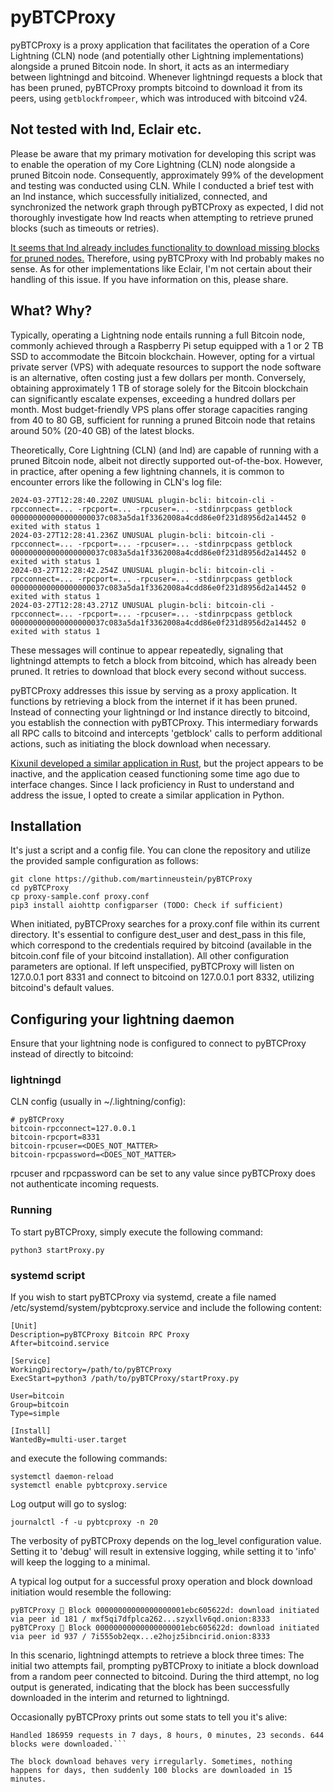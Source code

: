 # pyBTCProxy
pyBTCProxy is a proxy application that facilitates the operation of a Core Lightning (CLN) node (and potentially other Lightning implementations) alongside a pruned Bitcoin node.
In short, it acts as an intermediary between lightningd and bitcoind. Whenever lightningd requests a block that has been pruned, pyBTCProxy prompts bitcoind to download it from its peers, using ```getblockfrompeer```, which was introduced with bitcoind v24.

## Not tested with lnd, Eclair etc.
Please be aware that my primary motivation for developing this script was to enable the operation of my Core Lightning (CLN) node alongside a pruned Bitcoin node. Consequently, approximately 99% of the development and testing was conducted using CLN. While I conducted a brief test with an lnd instance, which successfully initialized, connected, and synchronized the network graph through pyBTCProxy as expected, I did not thoroughly investigate how lnd reacts when attempting to retrieve pruned blocks (such as timeouts or retries). 

[It seems that lnd already includes functionality to download missing blocks for pruned nodes.](https://github.com/btcsuite/btcwallet/blob/5df09dd4335865dde2a9a6d94a26a7f5779af825/chain/bitcoind_conn.go#L474) Therefore, using pyBTCProxy with lnd probably makes no sense. As for other implementations like Eclair, I'm not certain about their handling of this issue. If you have information on this, please share.

## What? Why?
Typically, operating a Lightning node entails running a full Bitcoin node, commonly achieved through a Raspberry Pi setup equipped with a 1 or 2 TB SSD to accommodate the Bitcoin blockchain. However, opting for a virtual private server (VPS) with adequate resources to support the node software is an alternative, often costing just a few dollars per month. Conversely, obtaining approximately 1 TB of storage solely for the Bitcoin blockchain can significantly escalate expenses, exceeding a hundred dollars per month. Most budget-friendly VPS plans offer storage capacities ranging from 40 to 80 GB, sufficient for running a pruned Bitcoin node that retains around 50% (20-40 GB) of the latest blocks.

Theoretically, Core Lightning (CLN) (and lnd) are capable of running with a pruned Bitcoin node, albeit not directly supported out-of-the-box. However, in practice, after opening a few lightning channels, it is common to encounter errors like the following in CLN's log file:

```
2024-03-27T12:28:40.220Z UNUSUAL plugin-bcli: bitcoin-cli -rpcconnect=... -rpcport=... -rpcuser=... -stdinrpcpass getblock 000000000000000000037c083a5da1f3362008a4cdd86e0f231d8956d2a14452 0 exited with status 1
2024-03-27T12:28:41.236Z UNUSUAL plugin-bcli: bitcoin-cli -rpcconnect=... -rpcport=... -rpcuser=... -stdinrpcpass getblock 000000000000000000037c083a5da1f3362008a4cdd86e0f231d8956d2a14452 0 exited with status 1
2024-03-27T12:28:42.254Z UNUSUAL plugin-bcli: bitcoin-cli -rpcconnect=... -rpcport=... -rpcuser=... -stdinrpcpass getblock 000000000000000000037c083a5da1f3362008a4cdd86e0f231d8956d2a14452 0 exited with status 1
2024-03-27T12:28:43.271Z UNUSUAL plugin-bcli: bitcoin-cli -rpcconnect=... -rpcport=... -rpcuser=... -stdinrpcpass getblock 000000000000000000037c083a5da1f3362008a4cdd86e0f231d8956d2a14452 0 exited with status 1
```
These messages will continue to appear repeatedly, signaling that lightningd attempts to fetch a block from bitcoind, which has already been pruned. It retries to download that block every second without success.

pyBTCProxy addresses this issue by serving as a proxy application. It functions by retrieving a block from the internet if it has been pruned. Instead of connecting your lightningd or lnd instance directly to bitcoind, you establish the connection with pyBTCProxy. This intermediary forwards all RPC calls to bitcoind and intercepts 'getblock' calls to perform additional actions, such as initiating the block download when necessary.

[Kixunil developed a similar application in Rust](https://github.com/Kixunil/btc-rpc-proxy), but the project appears to be inactive, and the application ceased functioning some time ago due to interface changes. Since I lack proficiency in Rust to understand and address the issue, I opted to create a similar application in Python.

## Installation

It's just a script and a config file. You can clone the repository and utilize the provided sample configuration as follows:

```
git clone https://github.com/martinneustein/pyBTCProxy
cd pyBTCProxy
cp proxy-sample.conf proxy.conf
pip3 install aiohttp configparser (TODO: Check if sufficient)
```

When initiated, pyBTCProxy searches for a proxy.conf file within its current directory. It's essential to configure dest_user and dest_pass in this file, which correspond to the credentials required by bitcoind (available in the bitcoin.conf file of your bitcoind installation). All other configuration parameters are optional. If left unspecified, pyBTCProxy will listen on 127.0.0.1 port 8331 and connect to bitcoind on 127.0.0.1 port 8332, utilizing bitcoind's default values.

## Configuring your lightning daemon
Ensure that your lightning node is configured to connect to pyBTCProxy instead of directly to bitcoind:

### lightningd
CLN config (usually in ~/.lightning/config):

```
# pyBTCProxy
bitcoin-rpcconnect=127.0.0.1
bitcoin-rpcport=8331
bitcoin-rpcuser=<DOES_NOT_MATTER>
bitcoin-rpcpassword=<DOES_NOT_MATTER>
```
rpcuser and rpcpassword can be set to any value since pyBTCProxy does not authenticate incoming requests.

### Running

To start pyBTCProxy, simply execute the following command:

```
python3 startProxy.py
```

### systemd script

If you wish to start pyBTCProxy via systemd, create a file named /etc/systemd/system/pybtcproxy.service and include the following content:

```
[Unit]
Description=pyBTCProxy Bitcoin RPC Proxy
After=bitcoind.service

[Service]
WorkingDirectory=/path/to/pyBTCProxy
ExecStart=python3 /path/to/pyBTCProxy/startProxy.py

User=bitcoin
Group=bitcoin
Type=simple

[Install]
WantedBy=multi-user.target
```

and execute the following commands:

```
systemctl daemon-reload
systemctl enable pybtcproxy.service
```

Log output will go to syslog:

```
journalctl -f -u pybtcproxy -n 20
```

The verbosity of pyBTCProxy depends on the log_level configuration value. Setting it to 'debug' will result in extensive logging, while setting it to 'info' will keep the logging to a minimal.

A typical log output for a successful proxy operation and block download initiation would resemble the following:

```
pyBTCProxy 🧈 Block 00000000000000000001ebc605622d: download initiated via peer id 181 / mxf5qi7dfplca262...szyxllv6qd.onion:8333
pyBTCProxy 🧈 Block 00000000000000000001ebc605622d: download initiated via peer id 937 / 7i555ob2eqx...e2hojz5ibncirid.onion:8333
```

In this scenario, lightningd attempts to retrieve a block three times: The initial two attempts fail, prompting pyBTCProxy to initiate a block download from a random peer connected to bitcoind. During the third attempt, no log output is generated, indicating that the block has been successfully downloaded in the interim and returned to lightningd.

Occasionally pyBTCProxy prints out some stats to tell you it's alive:

```
Handled 186959 requests in 7 days, 8 hours, 0 minutes, 23 seconds. 644 blocks were downloaded.```

The block download behaves very irregularly. Sometimes, nothing happens for days, then suddenly 100 blocks are downloaded in 15 minutes.
